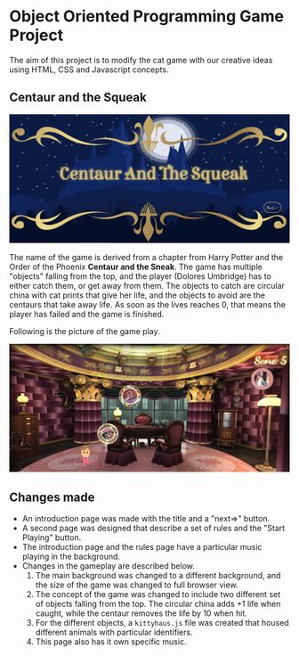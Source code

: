 # Object Oriented Programming Game Project
The aim of this project is to modify the cat game with our creative ideas using HTML, CSS and Javascript concepts. 

## Centaur and the Squeak
<img src="screenshots/intro-screen.png">

The name of the game is derived from a chapter from Harry Potter and the Order of the Phoenix **Centaur and the Sneak**. The game has multiple "objects" falling from the top, and the player (Dolores Umbridge) has to either catch them, or get away from them. The objects to catch are circular china with cat prints that give her life, and the objects to avoid are the centaurs that take away life. As soon as the lives reaches 0, that means the player has failed and the game is finished.


Following is the picture of the game play.


<img src="screenshots/game-play.png">


## Changes made
- An introduction page was made with the title and a "next=>" button.
- A second page was designed that describe a set of rules and the "Start Playing" button. 
- The introduction page and the rules page have a particular music playing in the background.
- Changes in the gameplay are described below.
    1) The main background was changed to a different background, and the size of the game was changed to full browser view.
    2) The concept of the game was changed to include two different set of objects falling from the top. The circular china adds +1 life when caught, while the centaur removes the life by 10 when hit.
    4) For the different objects, a `kittyhaus.js` file was created that housed different animals with particular identifiers.
    3) This page also has it own specific music.